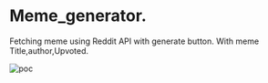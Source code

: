# Meme_generator.

Fetching meme using Reddit API with generate button.
With meme Title,author,Upvoted.

![poc](https://github.com/suresh2727/Meme_generator/assets/52049092/da22897f-8179-4283-b04e-abf4270474c0)
